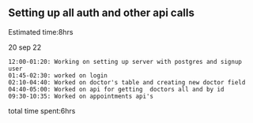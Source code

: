 ## Setting up all auth and other api calls

Estimated time:8hrs

20 sep 22

    12:00-01:20: Working on setting up server with postgres and signup user
    01:45-02:30: worked on login
    02:10-04:40: Worked on doctor's table and creating new doctor field
    04:40-05:00: Worked on api for getting  doctors all and by id
    09:30-10:35: Worked on appointments api's

total time spent:6hrs
